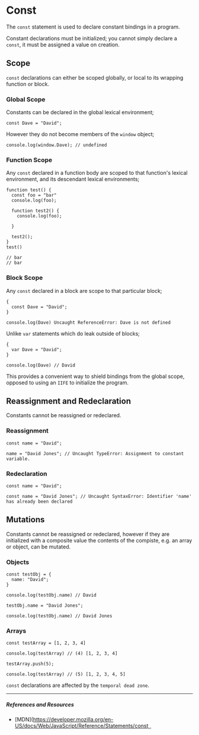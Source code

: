 # Const

The `const` statement is used to declare constant bindings in a program.

Constant declarations must be initialized; you cannot simply declare a `const`, it must be assigned a value on creation.

## **Scope**

`const` declarations can either be scoped globally, or local to its wrapping function or block.

### **Global Scope**

Constants can be declared in the global lexical environment;

```
const Dave = "David";
```

However they do not become members of the `window` object;

```
console.log(window.Dave); // undefined
```

### **Function Scope**

Any `const` declared in a function body are scoped to that function's lexical environment, and its descendant lexical environments;

```
function test() {
  const foo = "bar"
  console.log(foo);

  function test2() {
    console.log(foo);

  }

  test2();
}
test()

// bar
// bar
```

### **Block Scope**

Any `const` declared in a block are scope to that particular block;

```
{
  const Dave = "David";
}

console.log(Dave) Uncaught ReferenceError: Dave is not defined
```

Unlike `var` statements which do leak outside of blocks;

```
{
  var Dave = "David";
}

console.log(Dave) // David
```

This provides a convenient way to shield bindings from the global scope, opposed to using an `IIFE` to initialize the program.

## **Reassignment and Redeclaration**

Constants cannot be reassigned or redeclared.

### **Reassignment**

```
const name = "David";

name = "David Jones"; // Uncaught TypeError: Assignment to constant variable.
```

### **Redeclaration**

```
const name = "David";

const name = "David Jones"; // Uncaught SyntaxError: Identifier 'name' has already been declared
```

## **Mutations**

Constants cannot be reassigned or redeclared, however if they are initialized with a composite value the contents of the compiste, e.g. an array or object, can be mutated.

### **Objects**

```
const testObj = {
  name: "David";
}

console.log(testObj.name) // David

testObj.name = "David Jones";

console.log(testObj.name) // David Jones

```

### **Arrays**

```
const testArray = [1, 2, 3, 4]

console.log(testArray) // (4) [1, 2, 3, 4]

testArray.push(5);

console.log(testArray) // (5) [1, 2, 3, 4, 5]
```

`const` declarations are affected by the `temporal dead zone`.

---

##### References and Resources

- [MDN](https://developer.mozilla.org/en-US/docs/Web/JavaScript/Reference/Statements/const˛¸
